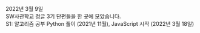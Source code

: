 2022년 3월 9일 <br />
SW사관학교 정글 3기 단편들을 한 곳에 모았습니다. <br />
S1: 알고리즘 공부 Python 풀이 (2021년 11월), JavaScript 시작 (2022년 3월 18일)
